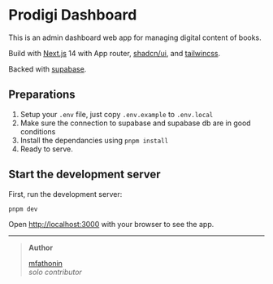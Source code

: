 # Prodigi Dashboard

This is an admin dashboard web app for managing digital content of books. 

Build with [Next.js](https://nextjs.org/docs) 14 with App router, [shadcn/ui](https://ui.shadcn.com), and [tailwincss](https://tailwindcss.com).

Backed with [supabase](https://supabase.com).

## Preparations

1. Setup your `.env` file, just copy `.env.example` to `.env.local`
1. Make sure the connection to supabase and supabase db are in good conditions
1. Install the dependancies using `pnpm install`
1. Ready to serve.

## Start the development server

First, run the development server:

```bash
pnpm dev
```

Open [http://localhost:3000](http://localhost:3000) with your browser to see the app.

---

> __Author__
>
> [mfathonin](https://github.com/mfathonin) <br/>
> _solo contributor_